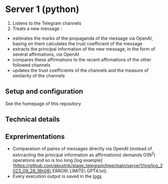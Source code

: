 # Server 1 (python)
1) Listens to the Telegram channels
2) Treats a new message :
- estimates the marks of the propaganda of the message via OpenAI, basing on them calculates the trust coefficient of the message 
- extracts the principal information of the new message, in the form of several affirmations, via OpenAI
- compares these affirmations to the recent affirmations of the other followed channels
- updates the trust coefficients of the channels and the measure of similarity of the channels
  
## Setup and configuration
See the homepage of this repository

## Technical details

## Exprerimentations
- Comparaison of paires of messages directly via OpenAI (instead of extrcacting the principal information as affirmations) demands O(N<sup>2</sup>) operations and so is too long [log example](https://github.com/akostrik/stage_telegram/tree/main/server1/log/log_2023_09_28_18h08\ ERROR\ LIMITE\ GPT4.txt).
- Every execution output is saved in the [logs](https://github.com/akostrik/stage_telegram/tree/main/server1/log) 
